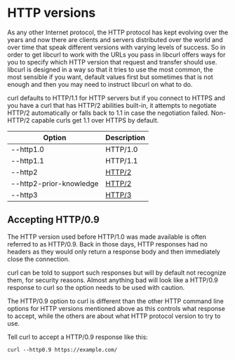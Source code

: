 # HTTP versions

As any other Internet protocol, the HTTP protocol has kept evolving over the
years and now there are clients and servers distributed over the world and
over time that speak different versions with varying levels of success. So in
order to get libcurl to work with the URLs you pass in libcurl offers ways for
you to specify which HTTP version that request and transfer should
use. libcurl is designed in a way so that it tries to use the most common, the
most sensible if you want, default values first but sometimes that is not
enough and then you may need to instruct libcurl on what to do.

curl defaults to HTTP/1.1 for HTTP servers but if you connect to HTTPS and you
have a curl that has HTTP/2 abilities built-in, it attempts to negotiate
HTTP/2 automatically or falls back to 1.1 in case the negotiation failed.
Non-HTTP/2 capable curls get 1.1 over HTTPS by default.

| Option                              | Description |
|-------------------------------------|-------------|
| --http1.0                           | HTTP/1.0
| --http1.1                           | HTTP/1.1
| --http2                             | [HTTP/2](http-http2.md)
| --http2-prior-knowledge             | [HTTP/2](http-http2.md)
| --http3                             | [HTTP/3](http-http3.md)

## Accepting HTTP/0.9

The HTTP version used before HTTP/1.0 was made available is often referred to
as HTTP/0.9. Back in those days, HTTP responses had no headers as they would
only return a response body and then immediately close the connection.

curl can be told to support such responses but will by default not recognize
them, for security reasons. Almost anything bad will look like a HTTP/0.9
response to curl so the option needs to be used with caution.

The HTTP/0.9 option to curl is different than the other HTTP command line
options for HTTP versions mentioned above as this controls what response to
accept, while the others are about what HTTP protocol version to try to use.

Tell curl to accept a HTTP/0.9 response like this:

    curl --http0.9 https://example.com/
